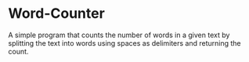 # Word-Counter
A simple program that counts the number of words in a given text by splitting the text into words using spaces as delimiters and returning the count.
